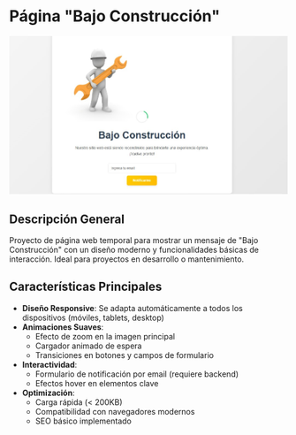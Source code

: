 # Página "Bajo Construcción" 

![Proyecto visualizacón](proyecto.jpg)

## Descripción General
Proyecto de página web temporal para mostrar un mensaje de "Bajo Construcción" con un diseño moderno y funcionalidades básicas de interacción. Ideal para proyectos en desarrollo o mantenimiento.

## Características Principales
- **Diseño Responsive**: Se adapta automáticamente a todos los dispositivos (móviles, tablets, desktop)
- **Animaciones Suaves**: 
  - Efecto de zoom en la imagen principal
  - Cargador animado de espera
  - Transiciones en botones y campos de formulario
- **Interactividad**: 
  - Formulario de notificación por email (requiere backend)
  - Efectos hover en elementos clave
- **Optimización**: 
  - Carga rápida (< 200KB)
  - Compatibilidad con navegadores modernos
  - SEO básico implementado



